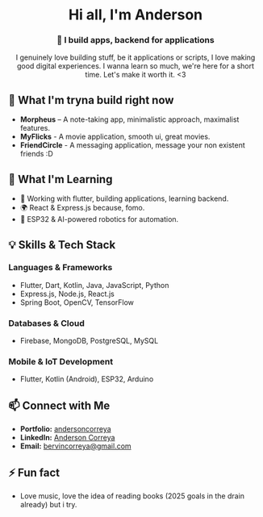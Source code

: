<h1 align="center">Hi all, I'm Anderson</h1>
<h3 align="center">🚀 I build apps, backend for applications</h3>

<p align="center">
I genuinely love building stuff, be it applications or scripts, I love making good digital experiences. I wanna learn so much, we're here for a short time. Let's make it worth it. <3
</p>

## 🔧 What I'm tryna build right now 

-  **Morpheus** – A note-taking app, minimalistic approach, maximalist features.
-  **MyFlicks** - A movie application, smooth ui, great movies.  
-  **FriendCircle** - A messaging application, message your non existent friends :D 

## 🌱 What I'm Learning  

- 🚀 Working with flutter, building applications, learning backend.
- 🌍 React & Express.js because, fomo.
- 🤖 ESP32 & AI-powered robotics for automation.  

## 💡 Skills & Tech Stack  

### Languages & Frameworks  
- Flutter, Dart, Kotlin, Java, JavaScript, Python  
- Express.js, Node.js, React.js  
- Spring Boot, OpenCV, TensorFlow  

### Databases & Cloud  
- Firebase, MongoDB, PostgreSQL, MySQL  

### Mobile & IoT Development  
- Flutter, Kotlin (Android), ESP32, Arduino  

## 📫 Connect with Me  

- **Portfolio:** [andersoncorreya](https://andersoncorreya.netlify.app/)  
- **LinkedIn:** [Anderson Correya](https://www.linkedin.com/in/andersoncorreya14/)  
- **Email:** bervincorreya@gmail.com  

## ⚡ Fun fact  
- Love music, love the idea of reading books (2025 goals in the drain already) but i try.   
